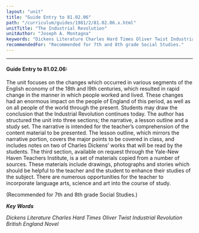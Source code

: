 ```yaml
---
layout: "unit"
title: "Guide Entry to 81.02.06"
path: "/curriculum/guides/1981/2/81.02.06.x.html"
unitTitle: "The Industrial Revolution"
unitAuthor: "Joseph A. Montagna"
keywords: "Dickens Literature Charles Hard Times Oliver Twist Industrial Revolution British England Novel"
recommendedFor: "Recommended for 7th and 8th grade Social Studies."
---
```

<body>
<hr/>
<h4>
Guide Entry to 81.02.06:
</h4>
The unit focuses on the changes which occurred in various segments of the English economy of the 18th and l9th centuries, which resulted in rapid change in the manner in which people worked and lived.  These changes had an enormous impact on the people of England of this period, as well as on all people of the world through the present. Students may draw the conclusion that the Industrial Revolution continues today.  The author has structured the unit into three sections; the narrative, a lesson outline and a study set.  The narrative is intended for the teacher’s comprehension of the content material to be presented.  The lesson outline, which mirrors the narrative portion, covers the major points to be covered in class, and includes notes on two of Charles Dickens’ works that will be read by the students.  The third section, available on request through the Yale-New Haven Teachers Institute, is a set of materials copied from a number of sources.  These materials include drawings, photographs and stories which should be helpful to the teacher and the student to enhance their studies of the subject.  There are numerous opportunities for the teacher to incorporate language arts, science and art into the course of study.
<p>
(Recommended for 7th and 8th grade Social Studies.)
</p>
<p>
<b>
<i>
Key Words
</i>
</b>
<br/>
</p>
<p>
<i>
Dickens Literature Charles Hard Times Oliver Twist Industrial Revolution British England Novel
</i>
</p>
</body>